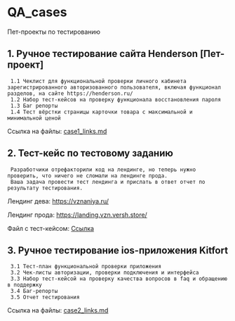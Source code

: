 # QA_cases
Пет-проекты по тестированию

## 1. Ручное тестирование сайта Henderson [Пет-проект]
     1.1 Чеклист для функциональной проверки личного кабинета зарегистрированного авторизованного пользователя, включая функционал разделов, на сайте https://henderson.ru/
     1.2 Набор тест-кейсов на проверку функционала восстановления пароля
     1.3 Баг репорты
     1.4 Тест вёрстки страницы карточки товара с максимальной и минимальной ценой
Ссылка на файлы: [case1_links.md](https://github.com/hafizovaalin/QA_cases/blob/main/case1_links.md)

## 2. Тест-кейс по тестовому заданию
     Разработчики отрефакторили код на лендинге, но теперь нужно проверить, что ничего не сломали на лендинге прода.
     Ваша задача провести тест лендинга и прислать в ответ отчет по результату тестирования.

Лендинг дева: https://vznaniya.ru/

Лендинг прода: https://landing.vzn.versh.store/

Файл с тест-кейсом: [Ссылка](https://docs.google.com/spreadsheets/d/1C1Pc4ySYQmxq1ZeqETj5pmKesj9fxRhh/edit?usp=sharing&ouid=106690172128244546714&rtpof=true&sd=true)

## 3. Ручное тестирование ios-приложения Kitfort
     3.1 Тест-план функциональной проверки приложения
     3.2 Чек-листы авторизации, проверки подключения и интерфейса
     3.3 Набор тест-кейсой на проверку качества вопросов в faq и обращению в поддержку
     3.4 Баг-репорты
     3.5 Отчет тестирования
Ссылка на файлы: [case2_links.md](https://github.com/hafizovaalin/QA_cases/blob/main/case2_links.md)
